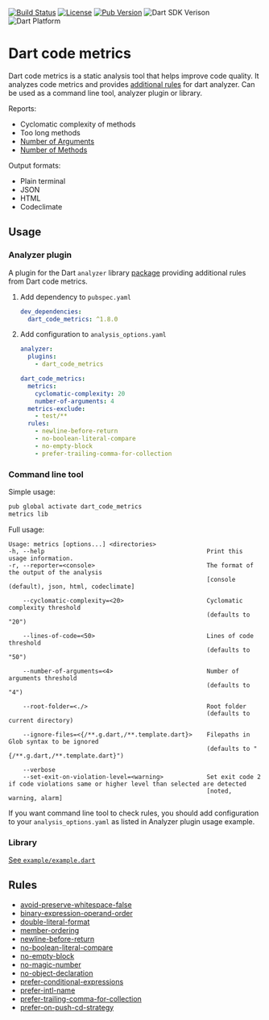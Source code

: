 [![Build Status](https://github.com/wrike/metrics/workflows/build/badge.svg)](https://github.com/wrike/dart-code-metrics/)
[![License](https://badgen.net/pub/license/dart_code_metrics)](https://github.com/wrike/dart-code-metrics/blob/master/LICENSE)
[![Pub Version](https://badgen.net/pub/v/dart_code_metrics)](https://pub.dev/packages/dart_code_metrics/)
![Dart SDK Verison](https://badgen.net/pub/sdk-version/dart_code_metrics)
![Dart Platform](https://badgen.net/pub/dart-platform/dart_code_metrics)

# Dart code metrics

Dart code metrics is a static analysis tool that helps improve code quality. It analyzes code metrics and provides [additional rules](https://github.com/wrike/dart-code-metrics#rules) for dart analyzer.
Can be used as a command line tool, analyzer plugin or library.

Reports:

- Cyclomatic complexity of methods
- Too long methods
- [Number of Arguments](https://github.com/wrike/dart-code-metrics/blob/master/doc/metrics.md#number-of-arguments)
- [Number of Methods](https://github.com/wrike/dart-code-metrics/blob/master/doc/metrics.md#number-of-methods)

Output formats:

- Plain terminal
- JSON
- HTML
- Codeclimate

## Usage

### Analyzer plugin

A plugin for the Dart `analyzer` library [package](https://pub.dev/packages/dart_code_metrics) providing additional rules from Dart code metrics.

1. Add dependency to `pubspec.yaml`
    ```yaml
    dev_dependencies:
      dart_code_metrics: ^1.8.0
    ```

2. Add configuration to `analysis_options.yaml`
    ```yaml
    analyzer:
      plugins:
        - dart_code_metrics
    
    dart_code_metrics:
      metrics:
        cyclomatic-complexity: 20
        number-of-arguments: 4
      metrics-exclude:
        - test/**
      rules:
        - newline-before-return
        - no-boolean-literal-compare
        - no-empty-block
        - prefer-trailing-comma-for-collection

### Command line tool

Simple usage:
```bash
pub global activate dart_code_metrics
metrics lib
```

Full usage:
```
Usage: metrics [options...] <directories>
-h, --help                                             Print this usage information.
-r, --reporter=<console>                               The format of the output of the analysis
                                                       [console (default), json, html, codeclimate]

    --cyclomatic-complexity=<20>                       Cyclomatic complexity threshold
                                                       (defaults to "20")

    --lines-of-code=<50>                               Lines of code threshold
                                                       (defaults to "50")

    --number-of-arguments=<4>                          Number of arguments threshold
                                                       (defaults to "4")

    --root-folder=<./>                                 Root folder
                                                       (defaults to current directory)

    --ignore-files=<{/**.g.dart,/**.template.dart}>    Filepaths in Glob syntax to be ignored
                                                       (defaults to "{/**.g.dart,/**.template.dart}")

    --verbose
    --set-exit-on-violation-level=<warning>            Set exit code 2 if code violations same or higher level than selected are detected
                                                       [noted, warning, alarm]
```

If you want command line tool to check rules, you should add configuration to your `analysis_options.yaml` as listed in Analyzer plugin usage example.

### Library
[See `example/example.dart`](https://github.com/wrike/dart-code-metrics/blob/master/example/example.dart)

## Rules

* [avoid-preserve-whitespace-false](https://github.com/wrike/dart-code-metrics/blob/master/doc/rules/avoid_preserve_whitespace_false.md)
* [binary-expression-operand-order](https://github.com/wrike/dart-code-metrics/blob/master/doc/rules/binary_expression_operand_order.md)
* [double-literal-format](https://github.com/wrike/dart-code-metrics/blob/master/doc/rules/double_literal_format.md)
* [member-ordering](https://github.com/wrike/dart-code-metrics/blob/master/doc/rules/member_ordering.md)
* [newline-before-return](https://github.com/wrike/dart-code-metrics/blob/master/doc/rules/newline_before_return.md)
* [no-boolean-literal-compare](https://github.com/wrike/dart-code-metrics/blob/master/doc/rules/no_boolean_literal_compare.md)
* [no-empty-block](https://github.com/wrike/dart-code-metrics/blob/master/doc/rules/no_empty_block.md)
* [no-magic-number](https://github.com/wrike/dart-code-metrics/blob/master/doc/rules/no_magic_number.md)
* [no-object-declaration](https://github.com/wrike/dart-code-metrics/blob/master/doc/rules/no_object_declaration.md)
* [prefer-conditional-expressions](https://github.com/wrike/dart-code-metrics/blob/master/doc/rules/prefer_conditional_expressions.md)
* [prefer-intl-name](https://github.com/wrike/dart-code-metrics/blob/master/doc/rules/prefer_intl_name.md)
* [prefer-trailing-comma-for-collection](https://github.com/wrike/dart-code-metrics/blob/master/doc/rules/prefer_trailing_comma_for_collection.md)
* [prefer-on-push-cd-strategy](https://github.com/wrike/dart-code-metrics/blob/master/doc/rules/prefer_on_push_cd_strategy.md)

